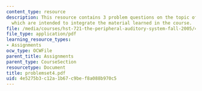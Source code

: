```yaml
---
content_type: resource
description: This resource contains 3 problem questions on the topic of efferent control
  which are intended to integrate the material learned in the course.
file: /media/courses/hst-721-the-peripheral-auditory-system-fall-2005/4e5275b3c12a1b67c9bef8a088b970c5_problemset4.pdf
file_type: application/pdf
learning_resource_types:
- Assignments
ocw_type: OCWFile
parent_title: Assignments
parent_type: CourseSection
resourcetype: Document
title: problemset4.pdf
uid: 4e5275b3-c12a-1b67-c9be-f8a088b970c5
---
```

